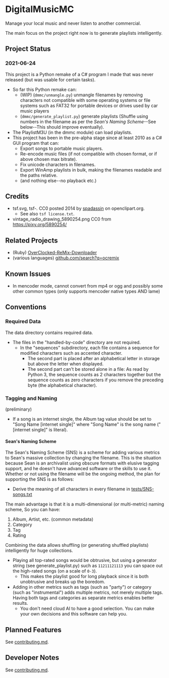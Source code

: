 # DigitalMusicMC
Manage your local music and never listen to another commercial.

The main focus on the project right now is to generate playlists intelligently.


## Project Status
### 2021-06-24
This project is a Python remake of a C# program I made that was never released (but was usable for certain tasks).
- So far this Python remake can:
  - (WIP) (`dmmc/unmangle.py`) unmangle filenames by removing characters not compatible with some operating systems or file systems such as FAT32 for portable devices or drives used by car music players
  - (`dmmc/generate_playlist.py`) generate playlists (Shuffle using numbers in the filename as per the *Sean's Naming Scheme*--See below--This should improve eventually).
- The PlaylistM3U (in the dmmc module) can load playlists.
- This project has been in the pre-alpha stage since at least 2010 as a C# GUI program that can:
  - Export songs to portable music players.
  - Re-encode music files (if not compatible with chosen format, or if above chosen max bitrate).
  - Fix unicode characters in filenames.
  - Export WinAmp playlists in bulk, making the filenames readable and the paths relative.
  - (and nothing else--no playback etc.)


## Credits
- tsf.svg, tsf-*.* CC0 posted 2014 by [spadassin](https://openclipart.org/user-detail/spadassin) on openclipart.org.
  - See also `tsf license.txt`.
- vintage_radio_drawing_5890254.png CC0 from https://pixy.org/5890254/


## Related Projects
- (Ruby) [OverClocked-ReMix-Downloader](https://github.com/rmondello/OverClocked-ReMix-Downloader)
- (various languages) [github.com/search?q=ocremix](https://github.com/search?q=ocremix)


## Known Issues
- In mencoder mode, cannot convert from mp4 or ogg and possibly some other common types (only supports mencoder native types AND lame)


## Conventions

### Required Data
The data directory contains required data.
- The files in the "handled-by-code" directory are not required.
  - In the "sequences" subdirectory, each file contains a sequence for modified characters such as accented character.
    - The second part is placed after an alphabetical letter in storage but above the letter when displayed.
    - The second part can't be stored alone in a file: As read by Python 3, the sequence counts as 2 characters together but the sequence counts as zero characters if you remove the preceding byte (the alphabetical character).

### Tagging and Naming
(preliminary)
- If a song is an internet single, the Album tag value should be set to "Song Name [internet single]" where "Song Name" is the song name (" [internet single]" is literal).

#### Sean's Naming Scheme
The Sean's Naming Scheme (SNS) is a scheme for adding various metrics to Sean's massive collection by changing the filename. This is the situation because Sean is an archivalist using obscure formats with elusive tagging support, and he doesn't have advanced software or the skills to use it. Whether or not using the filename will be the ongoing method, the plan for supporting the SNS is as follows:
- Derive the meaning of all characters in every filename in [tests/SNS-songs.txt](tests/SNS-songs.txt)

The main advantage is that it is a multi-dimensional (or multi-metric) naming scheme, So you can have:
1. Album, Artist, etc. (common metadata)
2. Category
3. Tag
4. Rating

Combining the data allows shuffling (or generating shuffled playlists) intelligently for huge collections.
- Playing all top-rated songs would be obtrusive, but using a generator string (see generate_playlist.py) such as `11211121113` you can space out the high-rated songs (on a scale of `0-3`).
  - This makes the playlist good for long playback since it is both unobtrusive and breaks up the boredom.
- Adding in other metrics such as tags (such as "party") or category (such as "instrumental") adds multiple metrics, not merely multiple tags. Having both tags and categories as separate metrics enables better results.
  - You don't need cloud AI to have a good selection. You can make your own decisions and this software can help you.


## Planned Features
See [contributing.md](contributing.md).

## Developer Notes
See [contributing.md](contributing.md).
